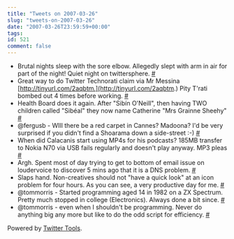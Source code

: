 ```yaml
---
title: "Tweets on 2007-03-26"
slug: "tweets-on-2007-03-26"
date: "2007-03-26T23:59:59+00:00"
tags:
id: 521
comment: false
---
```


*   Brutal nights sleep with the sore elbow. Allegedly slept with arm in air for part of the night! Quiet night on twittersphere. [#](http://twitter.com/conoro/statuses/12872131)
*   Great way to do Twitter Technorati claim via Mr Messina [http://tinyurl.com/2aqbtm.](http://tinyurl.com/2aqbtm.) Pity T'rati bombed out 4 times before working. [#](http://twitter.com/conoro/statuses/12900391)
*   Health Board does it again. After "Sibín O'Neill", then having TWO children called "Sibéal" they now name Catherine "Mrs Grainne Sheehy" [#](http://twitter.com/conoro/statuses/12903171)
*   @fergusb - WIll there be a red carpet in Cannes? Madoona? I'd be very surprised if you didn't find a Shoarama down a side-street :-) [#](http://twitter.com/conoro/statuses/12908481)
*   When did Calacanis start using MP4s for his podcasts? 185MB transfer to Nokia N70 via USB fails regularly and doesn't play anyway. MP3 pleas [#](http://twitter.com/conoro/statuses/12913541)
*   Argh. Spent most of day trying to get to bottom of email issue on loudervoice to discover 5 mins ago that it is a DNS problem. [#](http://twitter.com/conoro/statuses/13245591)
*   Slaps hand. Non-creatives should not "have a quick look" at an icon problem for four hours. As you can see, a very productive day for me. [#](http://twitter.com/conoro/statuses/13247391)
*   @tommorris - Started programming aged 14 in 1982 on a ZX Spectrum. Pretty much stopped in college (Electronics). Always done a bit since. [#](http://twitter.com/conoro/statuses/13262591)
*   @tommorris - even when I shouldn't be programming. Never do anything big any more but like to do the odd script for efficiency. [#](http://twitter.com/conoro/statuses/13264471)

Powered by [Twitter Tools](http://alexking.org/projects/wordpress).
